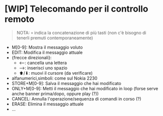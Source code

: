 # [WIP] Telecomando per il controllo remoto
> NOTA: `+` indica la concatenazione di più tasti (non c'è bisogno di tenerli premuti contemporaneamente)
- M[0-9]: Mostra il messaggio voluto
- EDIT: Modifica il messaggio attuale
- {frecce direzionali}:
  - <--: cancella una lettera
  - -->: inserisci uno spazio
  - ⬆/⬇: muovi il cursore (da verificare)
- alfanumerici,simboli: come sul Nokia 2230
- STORE+M[0-9]: Salva il messaggio che hai modificato
- ONLY+M[0-9]: Metti il messaggio che hai modificato in loop (forse serve anche banner prima/dopo, oppure play (?))
- CANCEL: Annulla l'operazione/sequenza di comandi in corso (?)
- ERASE: Elimina il messaggio attuale
- ...
